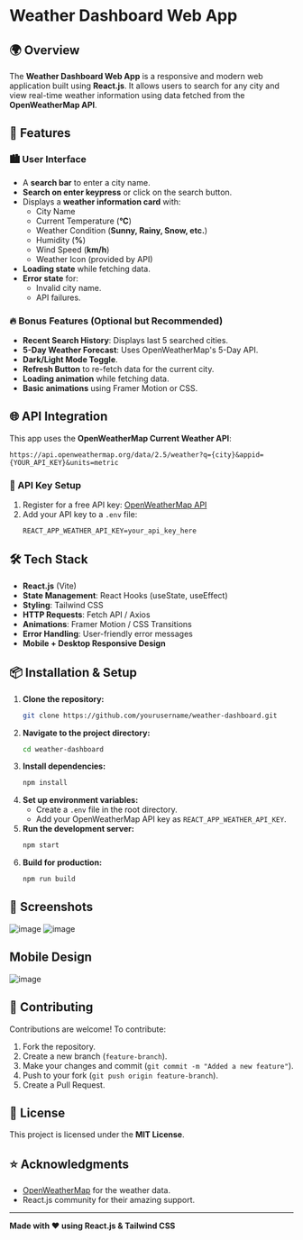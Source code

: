# Weather Dashboard Web App

## 🌍 Overview
The **Weather Dashboard Web App** is a responsive and modern web application built using **React.js**. It allows users to search for any city and view real-time weather information using data fetched from the **OpenWeatherMap API**.

## 🚀 Features
### 🏙️ User Interface
- A **search bar** to enter a city name.
- **Search on enter keypress** or click on the search button.
- Displays a **weather information card** with:
  - City Name
  - Current Temperature (**°C**)
  - Weather Condition (**Sunny, Rainy, Snow, etc.**)
  - Humidity (**%**)
  - Wind Speed (**km/h**)
  - Weather Icon (provided by API)
- **Loading state** while fetching data.
- **Error state** for:
  - Invalid city name.
  - API failures.

### 🔥 Bonus Features (Optional but Recommended)
- **Recent Search History**: Displays last 5 searched cities.
- **5-Day Weather Forecast**: Uses OpenWeatherMap's 5-Day API.
- **Dark/Light Mode Toggle**.
- **Refresh Button** to re-fetch data for the current city.
- **Loading animation** while fetching data.
- **Basic animations** using Framer Motion or CSS.

## 🌐 API Integration
This app uses the **OpenWeatherMap Current Weather API**:
```
https://api.openweathermap.org/data/2.5/weather?q={city}&appid={YOUR_API_KEY}&units=metric
```

### 🔑 API Key Setup
1. Register for a free API key: [OpenWeatherMap API](https://openweathermap.org/api)
2. Add your API key to a `.env` file:
   ```
   REACT_APP_WEATHER_API_KEY=your_api_key_here
   ```

## 🛠️ Tech Stack
- **React.js** (Vite)
- **State Management**: React Hooks (useState, useEffect)
- **Styling**: Tailwind CSS 
- **HTTP Requests**: Fetch API / Axios
- **Animations**: Framer Motion / CSS Transitions
- **Error Handling**: User-friendly error messages
- **Mobile + Desktop Responsive Design**

## 📦 Installation & Setup
1. **Clone the repository:**
   ```sh
   git clone https://github.com/yourusername/weather-dashboard.git
   ```
2. **Navigate to the project directory:**
   ```sh
   cd weather-dashboard
   ```
3. **Install dependencies:**
   ```sh
   npm install
   ```
4. **Set up environment variables:**
   - Create a `.env` file in the root directory.
   - Add your OpenWeatherMap API key as `REACT_APP_WEATHER_API_KEY`.
5. **Run the development server:**
   ```sh
   npm start
   ```
6. **Build for production:**
   ```sh
   npm run build
   ```

## 📸 Screenshots
 
![image](https://github.com/user-attachments/assets/39031c8d-0525-441a-bdf0-a8a299f0757f)
![image](https://github.com/user-attachments/assets/b105778c-f113-4b29-b807-3c2c65142052)

## Mobile Design
  ![image](https://github.com/user-attachments/assets/6f38b75c-a697-404a-94ca-6534e3116b72)




## 🤝 Contributing
Contributions are welcome! To contribute:
1. Fork the repository.
2. Create a new branch (`feature-branch`).
3. Make your changes and commit (`git commit -m "Added a new feature"`).
4. Push to your fork (`git push origin feature-branch`).
5. Create a Pull Request.

## 📜 License
This project is licensed under the **MIT License**.

## ⭐ Acknowledgments
- [OpenWeatherMap](https://openweathermap.org/) for the weather data.
- React.js community for their amazing support.

---

**Made with ❤️ using React.js & Tailwind CSS**

